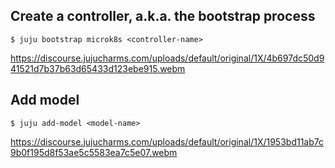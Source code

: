 
## Create a controller, a.k.a. the bootstrap process

```plain
$ juju bootstrap microk8s <controller-name> 
```

https://discourse.jujucharms.com/uploads/default/original/1X/4b697dc50d941521d7b37b63d65433d123ebe915.webm 

## Add model

```plain
$ juju add-model <model-name>
```

https://discourse.jujucharms.com/uploads/default/original/1X/1953bd11ab7c9b0f195d8f53ae5c5583ea7c5e07.webm

